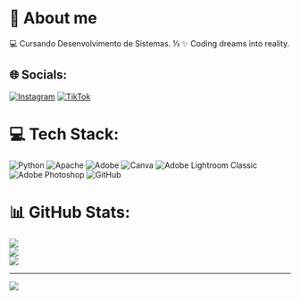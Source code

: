 # 💫 About me
💻 Cursando Desenvolvimento de Sistemas. ⅓
✨ Coding dreams into reality.


## 🌐 Socials:
[![Instagram](https://img.shields.io/badge/Instagram-%23E4405F.svg?logo=Instagram&logoColor=white)](https://instagram.com/letiicia.c_) [![TikTok](https://img.shields.io/badge/TikTok-%23000000.svg?logo=TikTok&logoColor=white)](https://tiktok.com/@letiicia.c_) 

# 💻 Tech Stack:
![Python](https://img.shields.io/badge/python-3670A0?style=for-the-badge&logo=python&logoColor=ffdd54) ![Apache](https://img.shields.io/badge/apache-%23D42029.svg?style=for-the-badge&logo=apache&logoColor=white) ![Adobe](https://img.shields.io/badge/adobe-%23FF0000.svg?style=for-the-badge&logo=adobe&logoColor=white) ![Canva](https://img.shields.io/badge/Canva-%2300C4CC.svg?style=for-the-badge&logo=Canva&logoColor=white) ![Adobe Lightroom Classic](https://img.shields.io/badge/Adobe%20Lightroom%20Classic-31A8FF.svg?style=for-the-badge&logo=Adobe%20Lightroom%20Classic&logoColor=white) ![Adobe Photoshop](https://img.shields.io/badge/adobe%20photoshop-%2331A8FF.svg?style=for-the-badge&logo=adobe%20photoshop&logoColor=white) ![GitHub](https://img.shields.io/badge/github-%23121011.svg?style=for-the-badge&logo=github&logoColor=white)
# 📊 GitHub Stats:
![](https://github-readme-stats.vercel.app/api?username=leticiacavalcante7&theme=rose&hide_border=false&include_all_commits=false&count_private=false)<br/>
![](https://github-readme-streak-stats.herokuapp.com/?user=leticiacavalcante7&theme=rose&hide_border=false)<br/>
![](https://github-readme-stats.vercel.app/api/top-langs/?username=leticiacavalcante7&theme=rose&hide_border=false&include_all_commits=false&count_private=false&layout=compact)

---
[![](https://visitcount.itsvg.in/api?id=leticiacavalcante7&icon=0&color=0)](https://visitcount.itsvg.in)

<!-- Proudly created with GPRM ( https://gprm.itsvg.in ) -->
